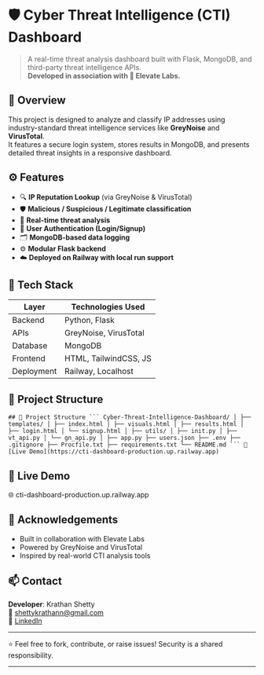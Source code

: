 
# 🛡️ Cyber Threat Intelligence (CTI) Dashboard

> A real-time threat analysis dashboard built with Flask, MongoDB, and third-party threat intelligence APIs.  
> **Developed in association with 🤝 Elevate Labs.**

## 🚀 Overview

This project is designed to analyze and classify IP addresses using industry-standard threat intelligence services like **GreyNoise** and **VirusTotal**.  
It features a secure login system, stores results in MongoDB, and presents detailed threat insights in a responsive dashboard.

## ⚙️ Features

- 🔍 **IP Reputation Lookup** (via GreyNoise & VirusTotal)
- 🛡️ **Malicious / Suspicious / Legitimate classification**
- 🧠 **Real-time threat analysis**
- 🔐 **User Authentication (Login/Signup)**
- 🗂️ **MongoDB-based data logging**
- ⚙️ **Modular Flask backend**
- ☁️ **Deployed on Railway with local run support**

## 🧰 Tech Stack

| Layer         | Technologies Used                  |
|---------------|-------------------------------------|
| Backend       | Python, Flask                      |
| APIs          | GreyNoise, VirusTotal              |
| Database      | MongoDB                            |
| Frontend      | HTML, TailwindCSS, JS                |
| Deployment    | Railway, Localhost                 |


## 📁 Project Structure


<pre><code>## 📁 Project Structure ``` Cyber-Threat-Intelligence-Dashboard/ │ ├── templates/ │ ├── index.html │ ├── visuals.html │ ├── results.html │ ├── login.html │ └── signup.html │ ├── utils/ │ ├── init.py │ ├── vt_api.py │ └── gn_api.py │ ├── app.py ├── users.json ├── .env ├── .gitignore ├── Procfile.txt ├── requirements.txt └── README.md ``` 🔗 [Live Demo](https://cti-dashboard-production.up.railway.app) </code></pre>

## 🔗 Live Demo

🌐 cti-dashboard-production.up.railway.app


## 🙌 Acknowledgements

- Built in collaboration with Elevate Labs
- Powered by GreyNoise and VirusTotal
- Inspired by real-world CTI analysis tools

## 📫 Contact

**Developer**: Krathan Shetty  
📧 [shettykrathann@gmail.com](mailto:shettykrathann@gmail.com)  
🔗 [LinkedIn](https://www.linkedin.com/in/shettykrathan)  


---

⭐ Feel free to fork, contribute, or raise issues! Security is a shared responsibility.

---
